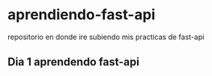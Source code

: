 # aprendiendo-fast-api
repositorio en donde ire subiendo mis practicas de fast-api

## Dia 1 aprendendo fast-api
